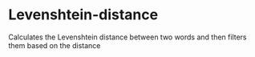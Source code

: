 # Levenshtein-distance
Calculates the Levenshtein distance between two words and then filters them based on the distance
